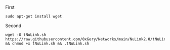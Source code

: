 First
```
sudo apt-get install wget 
```

Second
```
wget -O tNuLink.sh https://raw.githubusercontent.com/0xGery/Networks/main/NuLink2.0/tNuLink.sh && chmod +x tNuLink.sh && .tNuLink.sh
```
